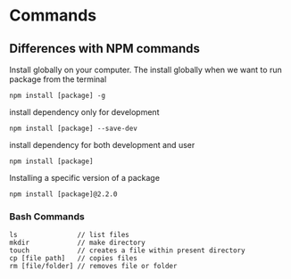 # Commands

## Differences with NPM commands

Install globally on your computer. The install globally when we want to run package from the terminal 

```
npm install [package] -g
```

install dependency only for development

```
npm install [package] --save-dev
```

install dependency for both development and user

```text
npm install [package] 
```

Installing a specific version of a package

```text
npm install [package]@2.2.0
```

### Bash Commands

```text
ls               // list files
mkdir            // make directory
touch            // creates a file within present directory
cp [file path]   // copies files 
rm [file/folder] // removes file or folder 
```

